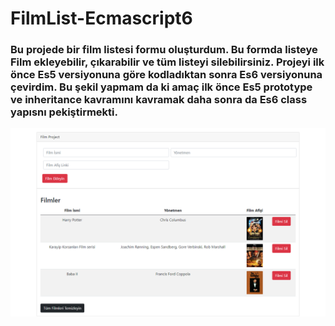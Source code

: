 ﻿# FilmList-Ecmascript6
### Bu projede bir film listesi formu oluşturdum. Bu formda listeye Film ekleyebilir, çıkarabilir ve tüm listeyi silebilirsiniz. Projeyi ilk önce Es5 versiyonuna göre kodladıktan sonra Es6 versiyonuna çevirdim. Bu şekil yapmam da ki amaç ilk önce Es5 prototype ve inheritance kavramını kavramak daha sonra da Es6 class yapısnı pekiştirmekti.
![alt text](screencapture-127-0-0-1-5500-FilmProjesi-index-html-2022-10-13-18_39_55.png)